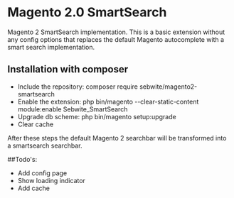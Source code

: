 # Magento 2.0 SmartSearch
Magento 2 SmartSearch implementation. This is a basic extension without any config options that replaces the default Magento autocomplete with a smart search implementation.

## Installation with composer
* Include the repository: composer require sebwite/magento2-smartsearch
* Enable the extension: php bin/magento --clear-static-content module:enable Sebwite_SmartSearch
* Upgrade db scheme: php bin/magento setup:upgrade
* Clear cache

After these steps the default Magento 2 searchbar will be transformed into a smartsearch searchbar.

##Todo's:
* Add config page
* Show loading indicator
* Add cache